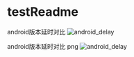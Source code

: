 # testReadme

android版本延时对比
![android_delay](
https://github.com/EasyDSS/EasyScreenLive/raw/master/screenshots/android_delay.jpg)

android版本延时对比 png
![android_delay](
https://github.com/EasyDSS/EasyScreenLive/raw/master/screenshots/android_delay.png)
